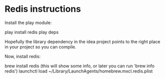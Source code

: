 Redis instructions
===

Install the play module:

play install redis
play deps

Hopefully the library dependency in the idea project points to the right place in your project so you can compile.

Now, install redis:

brew install redis
(this will show some info, or later you can run 'brew info redis')
launchctl load ~/Library/LaunchAgents/homebrew.mxcl.redis.plist